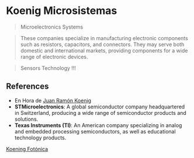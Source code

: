 # Koenig Microsistemas

> Microelectronics Systems
> 

> These companies specialize in manufacturing electronic components such as resistors, capacitors, and connectors. They may serve both domestic and international markets, providing components for a wide range of electronic devices.
> 

> Sensors Technology !!!
> 

## References

- En Hora de [Juan Ramón Koenig](https://es.wikipedia.org/wiki/Juan_Ram%C3%B3n_Koenig)
- **STMicroelectronics**: A global semiconductor company headquartered in Switzerland, producing a wide range of semiconductor products and solutions.
- **Texas Instruments (TI)**: An American company specializing in analog and embedded processing semiconductors, as well as educational technology products.

[Koening Fotónica](Koenig%20Microsistemas%20ba9b890956d3408fb02b467ae5ab12ac/Koening%20Foto%CC%81nica%209712f6f3399143ef8025ef6434115c14.md)